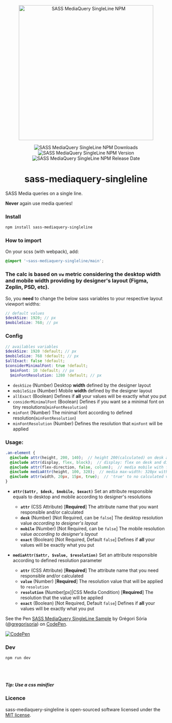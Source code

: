 <p align="center">
  <a href="https://www.npmjs.com/package/sass-mediaquery-singleline">
    <img src="http://gssystems.com.br/files/sass-mediaquery-singleline.png" alt="SASS MediaQuery SingleLine NPM" width="420">
  </a>
</p>
<p align="center">
  <img src="https://img.shields.io/npm/dt/sass-mediaquery-singleline" alt="SASS MediaQuery SingleLine NPM Downloads">
  <img src="https://badge.fury.io/js/sass-mediaquery-singleline.svg" alt="SASS MediaQuery SingleLine NPM Version">
  <img src="https://img.shields.io/github/release-date/GregoriSoria/sass-mediaquery-singleline" alt="SASS MediaQuery SingleLine NPM Release Date">
</p>

<h1 align="center">sass-mediaquery-singleline</h1>
SASS Media queries on a single line.

**Never** again use media queries!


### Install

```bash
npm install sass-mediaquery-singleline
```


### How to import

On your scss (with webpack), add:

```scss
@import '~sass-mediaquery-singleline/main';
```

### The calc is based on `vw` metric considering the desktop width and mobile width providing by designer's layout (Figma, Zeplin, PSD, etc).

So, you **need** to change the below sass variables to your respective layout viewport widths:

```scss
// default values
$deskSize: 1920; // px
$mobileSize: 768; // px
```

### Config

```scss
// availables variables
$deskSize: 1920 !default; // px
$mobileSize: 768 !default; // px
$allExact: false !default;
$considerMinimalFont: true !default;
  $minFont: 10 !default; // px
  $minFontResolution: 1280 !default; // px
```

- `deskSize` (Number) Desktop **width** defined by the designer layout
- `mobileSize` (Number) Mobile **width** defined by the designer layout
- `allExact` (Boolean) Defines if **all** your values will be exactly what you put
- `considerMinimalFont` (Boolean) Defines if you want se a minimal font on tiny resolutions(`minFontResolution`)
- `minFont` (Number) The minimal font according to defined resolution(`minFontResolution`)
- `minFontResolution` (Number) Defines the resolution that `minFont` will be applied

### Usage:

```scss
.an-element {
  @include attr(height, 200, 140);  // height 200(calculated) on desk and height 140(calculated) on mobile
  @include attr(display, flex, block);  // display: flex on desk and display: block on mobile
  @include attr(flex-direction, false, column);  // media mobile with flex-direction: column, but on desk wasn't created
  @include mediaAttr(height, 100, 320);  // media max-width: 320px with height: 100px(calculated)
  @include attr(width, 20px, 15px, true);  // 'true' to no calculated value
}
```

- **`attr($attr, $desk, $mobile, $exact)`** Set an attribute responsible equals to desktop and mobile according to designer's resolutions
    - **`attr`** (CSS Attribute) [**Required**] The attribute name that you want responsible and/or calculated
    - **`desk`** (Number) [Not Required, can be `false`] The desktop resolution value *according to designer's layout*
    - **`mobile`** (Number) [Not Required, can be `false`] The mobile resolution value *according to designer's layout*
    - **`exact`** (Boolean) [Not Required, Default `false`] Defines if **all** your values will be exactly what you put

- **`mediaAttr($attr, $value, $resolution)`** Set an attribute responsible according to defined resolution parameter
    - **`attr`** (CSS Attribute) [**Required**] The attribute name that you need responsible and/or calculated
    - **`value`** (Number) [**Required**] The resolution value that will be applied to `resolution`
    - **`resolution`** (Number[px]|CSS Media Condition) [**Required**] The resolution that the value will be applied
    - **`exact`** (Boolean) [Not Required, Default `false`] Defines if **all** your values will be exactly what you put

<p class="codepen" data-height="265" data-theme-id="dark" data-default-tab="css,result" data-user="gregorisoria" data-slug-hash="BayPwmW" data-pen-title="SASS MediaQuery SingleLine Sample">
  <span>See the Pen <a href="https://codepen.io/gregorisoria/pen/BayPwmW">
  SASS MediaQuery SingleLine Sample</a> by Grégori Sória (<a href="https://codepen.io/gregorisoria">@gregorisoria</a>)
  on <a href="https://codepen.io">CodePen</a>.</span>
</p>
<!--<script async src="https://static.codepen.io/assets/embed/ei.js"></script>-->


[![CodePen](https://s3.amazonaws.com/media.eremedia.com/wp-content/uploads/2018/05/31112343/Codepen.png)](https://codepen.io/gregorisoria/pen/BayPwmW)

### Dev
`npm run dev`

<br><br>
##### Tip: Use a css minifier

### Licence
sass-mediaquery-singleline is open-sourced software licensed under the [MIT license](LICENSE.md).